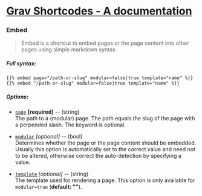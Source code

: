 # [Grav Shortcodes - A documentation](https://github.com/sommerregen/grav-plugin-shortcodes)

### Embed

> Embed is a shortcut to embed pages or the page content into other pages using simple markdown syntax.

##### Full syntax:

```twig
{{% embed page="/path-or-slug" modular=false|true template="name" %}}
{{% embed "/path-or-slug" modular=false|true template="name" %}}
```

##### Options:

- [`page`]() **[required]** -- (string)<br />
  The path to a (modular) page. The path equals the slug of the page with a perpended slash. The keyword is optional.

- [`modular`]() *[optional]* -- (bool)<br />
  Determines whether the page or the page content should be embedded. Usually this option is automatically set to the correct value and need not to be altered, otherwise correct the auto-detection by specifying a value.

- [`template`]() *[optional]* -- (string)<br />
  The template used for rendering a page. This option is only available for `modular=true` (**default: ""**).
